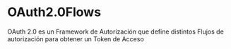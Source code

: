 # OAuth2.0Flows
OAuth 2.0 es un Framework de Autorización que define distintos Flujos de autorización para obtener un Token de Acceso
